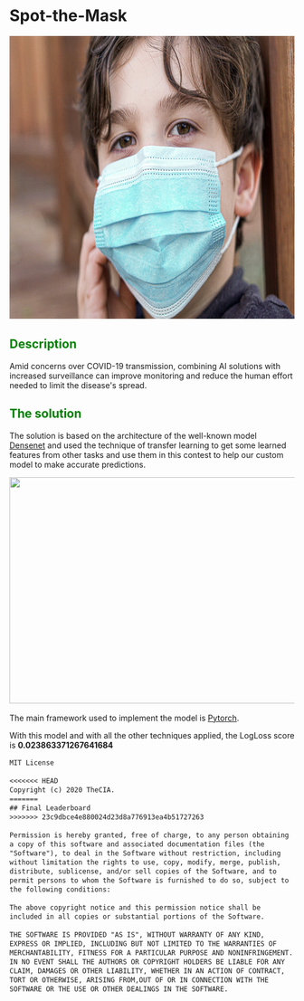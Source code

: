 # Spot-the-Mask

<div align="center">
    <img src = "https://github.com/Berry-of-Tech/Spot-the-Mask/blob/main/spot%20the%20mask%20(2).jpg" 
     height = "500"
     width = "1000">
</div>

## <span style='color:green'> Description </span>

Amid concerns over COVID-19 transmission, combining AI solutions with increased surveillance can improve monitoring and reduce the human effort needed to limit the disease's spread.
 

##  <span style='color:green'> The solution </span> 
The solution is based on the architecture of the well-known model <a href="https://pytorch.org/hub/pytorch_vision_densenet/">Densenet</a> and used the technique of transfer learning to get some learned features from other tasks and use them in this contest to help our custom model to make accurate predictions.

<div align="center">
    <img src = "https://pytorch.org/assets/images/densenet1.png" 
        height = "400"
        width = "800">
</div>

The main framework used to implement the model is <a href="https://pytorch.org/get-started/locally/">Pytorch</a>.

With this model and with all the other techniques applied, the LogLoss score is **0.023863371267641684**



```
MIT License

<<<<<<< HEAD
Copyright (c) 2020 TheCIA.
=======
## Final Leaderboard
>>>>>>> 23c9dbce4e880024d23d8a776913ea4b51727263

Permission is hereby granted, free of charge, to any person obtaining a copy of this software and associated documentation files (the "Software"), to deal in the Software without restriction, including without limitation the rights to use, copy, modify, merge, publish, distribute, sublicense, and/or sell copies of the Software, and to permit persons to whom the Software is furnished to do so, subject to the following conditions:

The above copyright notice and this permission notice shall be included in all copies or substantial portions of the Software.

THE SOFTWARE IS PROVIDED "AS IS", WITHOUT WARRANTY OF ANY KIND, EXPRESS OR IMPLIED, INCLUDING BUT NOT LIMITED TO THE WARRANTIES OF MERCHANTABILITY, FITNESS FOR A PARTICULAR PURPOSE AND NONINFRINGEMENT. IN NO EVENT SHALL THE AUTHORS OR COPYRIGHT HOLDERS BE LIABLE FOR ANY CLAIM, DAMAGES OR OTHER LIABILITY, WHETHER IN AN ACTION OF CONTRACT, TORT OR OTHERWISE, ARISING FROM,OUT OF OR IN CONNECTION WITH THE SOFTWARE OR THE USE OR OTHER DEALINGS IN THE SOFTWARE.
```

